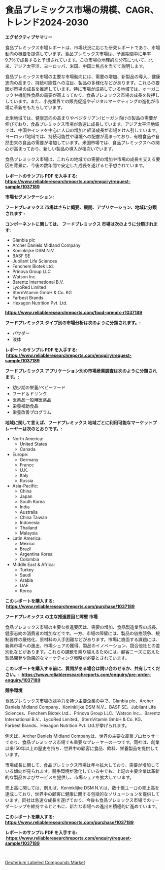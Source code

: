 <p><h1>食品プレミックス市場の規模、CAGR、トレンド2024-2030</h1></p><p><strong>エグゼクティブサマリー</strong></p>
<p><p>食品プレミックス市場レポートは、市場状況に応じた研究レポートであり、市場動向の概要を提供しています。食品プレミックス市場は、予測期間中に年率9.7％で成長すると予想されています。この市場の地理的な分布について、北米、アジア太平洋、ヨーロッパ、米国、中国に焦点を当てて説明します。</p><p>食品プレミックス市場の主要な市場動向には、需要の増加、新製品の導入、健康志向の高まり、持続可能性への注目、製品の多様化などがあります。これらの要因が市場の成長を推進しています。特に市場が成熟している地域では、オーガニックや機能性食品の需要が高まっており、食品プレミックス市場の成長を後押ししています。また、小売業界での販売促進やデジタルマーケティングの進化が市場に革新をもたらしています。</p><p>北米地域では、健康志向の高まりやベジタリアン/ビーガン向けの製品の需要が伸びており、食品プレミックス市場が急速に成長しています。アジア太平洋地域では、中国やインドを中心に人口の増加と経済成長が市場をけん引しています。ヨーロッパ地域では、持続可能性や環境への配慮が高まっており、有機食品や自然由来の食品の需要が増加しています。米国市場では、食品プレミックスへの関心が高まっており、新しい製品の導入が相次いでいます。</p><p>食品プレミックス市場は、これらの地域での需要の増加や市場の成長を支える要因を背景に、今後の数年間で安定した成長を遂げると予想されています。</p></p>
<p><strong>レポートのサンプル PDF を入手する: <a href="https://www.reliableresearchreports.com/enquiry/request-sample/1037189">https://www.reliableresearchreports.com/enquiry/request-sample/1037189</a></strong></p>
<p><strong>市場セグメンテーション:</strong></p>
<p><strong> フードプレミックス 市場はさらに概要、展開、アプリケーション、地域に分類されます :</strong></p>
<p><strong>コンポーネントに関しては、 フードプレミックス 市場は次のように分類されます: &nbsp;</strong></p>
<p><ul><li>Glanbia plc</li><li>Archer Daniels Midland Company</li><li>Koninklijke DSM N.V.</li><li>BASF SE</li><li>Jubilant Life Sciences</li><li>Fenchem Biotek Ltd.</li><li>Prinova Group LLC</li><li>Watson Inc.</li><li>Barentz International B.V.</li><li>LycoRed Limited</li><li>SternVitamin GmbH & Co. KG</li><li>Farbest Brands</li><li>Hexagon Nutrition Pvt. Ltd.</li></ul></p>
<p><strong><a href="https://www.reliableresearchreports.com/food-premix-r1037189">https://www.reliableresearchreports.com/food-premix-r1037189</a></strong></p>
<p><strong> フードプレミックス タイプ別の市場分析は次のように分類されます。:</strong></p>
<p><ul><li>パウダー</li><li>液体</li></ul></p>
<p><strong>レポートのサンプル PDF を入手する: &nbsp;<a href="https://www.reliableresearchreports.com/enquiry/request-sample/1037189">https://www.reliableresearchreports.com/enquiry/request-sample/1037189</a></strong></p>
<p><strong> フードプレミックス アプリケーション別の市場産業調査は次のように分類されます。:</strong></p>
<p><ul><li>幼少期の栄養/ベビーフード</li><li>フード＆ドリンク</li><li>医薬品一般用医薬品</li><li>栄養補助食品</li><li>栄養改善プログラム</li></ul></p>
<p><strong>地域に関して言えば、フードプレミックス 地域ごとに利用可能なマーケットプレーヤーは次のとおりです。:</strong></p>
<p><ul>
    <li>
        North America:
        <ul>
            <li>United States</li>
            <li>Canada</li>
        </ul>
    </li>
    <li>
        Europe:
        <ul>
            <li>Germany</li>
            <li>France</li>
            <li>U.K.</li>
            <li>Italy</li>
            <li>Russia</li>
        </ul>
    </li>
    <li>
        Asia-Pacific:
        <ul>
            <li>China</li>
            <li>Japan</li>
            <li>South Korea</li>
            <li>India</li>
            <li>Australia</li>
            <li>China Taiwan</li>
            <li>Indonesia</li>
            <li>Thailand</li>
            <li>Malaysia</li>
        </ul>
    </li>
    <li>
        Latin America:
        <ul>
            <li>Mexico</li>
            <li>Brazil</li>
            <li>Argentina Korea</li>
            <li>Colombia</li>
        </ul>
    </li>
    <li>
        Middle East & Africa:
        <ul>
            <li>Turkey</li>
            <li>Saudi</li>
            <li>Arabia</li>
            <li>UAE</li>
            <li>Korea</li>
        </ul>
    </li>
    </ul></p>
<p><strong>このレポートを購入する: &nbsp;<a href="https://www.reliableresearchreports.com/purchase/1037189">https://www.reliableresearchreports.com/purchase/1037189</a></strong></p>
<p><strong>フードプレミックス の主な推進要因と障壁 市場</strong></p>
<p><p>食品プレミックス市場の主要な推進要因は、需要の増加、食品製造業界の成長、健康志向の消費者の増加などです。一方、市場の障壁には、製品の価格競争、規制要件の厳格化、原材料の入手困難などがあります。市場に直面する課題には、新興市場への進出、市場シェアの獲得、製品のイノベーション、競合他社との差別化などがあります。これらの課題を乗り越えるためには、顧客ニーズに応えた製品開発や効果的なマーケティング戦略が必要とされています。</p></p>
<p><strong>このレポートを購入する前に、質問がある場合は問い合わせるか、共有してください。:&nbsp; <a href="https://www.reliableresearchreports.com/enquiry/pre-order-enquiry/1037189">https://www.reliableresearchreports.com/enquiry/pre-order-enquiry/1037189</a></strong></p>
<p><strong>競争環境</strong></p>
<p><p>食品プレミックス市場の競争力を持つ主要企業の中で、Glanbia plc、Archer Daniels Midland Company、Koninklijke DSM N.V.、BASF SE、Jubilant Life Sciences、Fenchem Biotek Ltd.、Prinova Group LLC、Watson Inc.、Barentz International B.V.、LycoRed Limited、SternVitamin GmbH & Co. KG、Farbest Brands、Hexagon Nutrition Pvt. Ltd.が挙げられます。</p><p>例えば、Archer Daniels Midland Companyは、世界の主要な農業プロセッサーであり、食品プレミックス市場でも重要なプレーヤーの一つです。同社は、創業以来150年以上の歴史を持ち、世界中の顧客に食品、飲料、栄養製品を提供しています。</p><p>市場成長に関して、食品プレミックス市場は年々拡大しており、需要が増加している傾向が見られます。競争環境が激化している中でも、上記の主要企業は革新的な製品およびサービスを提供し、市場シェアを拡大しています。</p><p>売上高に関しては、例えば、Koninklijke DSM N.V.は、数十億ユーロの売上高を達成しており、世界中の顧客に健康に関する包括的なソリューションを提供しています。同社は急速な成長を遂げており、今後も食品プレミックス市場でのリーダーシップを維持するとともに、新たな市場への進出を積極的に進めています。</p></p>
<p><strong>このレポートを購入する: &nbsp; <a href="https://www.reliableresearchreports.com/purchase/1037189">https://www.reliableresearchreports.com/purchase/1037189</a></strong></p>
<p><strong>レポートのサンプル PDF を入手する: &nbsp;<a href="https://www.reliableresearchreports.com/enquiry/request-sample/1037189">https://www.reliableresearchreports.com/enquiry/request-sample/1037189</a></strong><strong></strong></p>
<p>&nbsp;</p>
<p><p><a href="https://funky-papaya-cf4.notion.site/Deuterium-Labeled-Compounds-Market-Size-Growth-and-Forecast-from-2024-2031-97f8034865fc47dd9d453d82f6939dc7">Deuterium Labeled Compounds Market</a></p></p>